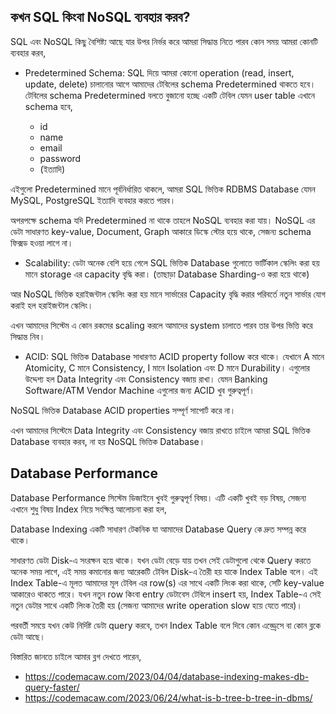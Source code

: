 ## কখন SQL কিংবা NoSQL ব্যবহার করব?

SQL এবং NoSQL কিছু বৈশিষ্ট্য আছে যার উপর নির্ভর করে আমরা সিদ্ধান্ত নিতে পারব কোন সময় আমরা কোনটি ব্যবহার করব,

- Predetermined Schema: SQL দিয়ে আমরা কোনো operation (read, insert, update, delete) চালানোর আগে আমাদের টেবিলের schema Predetermined থাকতে হবে। টেবিলের schema Predetermined বলতে বুজানো হচ্ছে একটি টেবিল যেমন user table এখানে schema হবে,

  - id
  - name
  - email
  - password
  - (ইত্যাদি)

এইগুলো Predetermined মানে পূর্বনির্ধারিত থাকলে, আমরা SQL ভিত্তিক RDBMS Database যেমন MySQL, PostgreSQL ইত্যাদি ব্যবহার করতে পারব।

অপরপক্ষে schema যদি Predetermined না থাকে তাহলে NoSQL ব্যবহার করা যায়। NoSQL এর ডেটা সাধারণত key-value, Document, Graph আকারে ডিস্কে স্টোর হয়ে থাকে, সেজন্য schema ফিক্সড হওয়া লাগে না।

- Scalability: ডেটা অনেক বেশি হয়ে গেলে SQL ভিত্তিক Database গুলোতে ভার্টিকাল স্কেলিং করা হয় মানে storage এর capacity বৃদ্ধি করা। (তাছাড়া Database Sharding-ও করা হয়ে থাকে)

আর NoSQL ভিত্তিক হরাইজন্টাল স্কেলিং করা হয় মানে সার্ভারের Capacity বৃদ্ধি করার পরিবর্তে নতুন সার্ভার যোগ করাই হল হরাইজন্টাল স্কেলিং।

এখন আমাদের সিস্টেম এ কোন রকমের scaling করলে আমাদের system চালাতে পারব তার উপর ভিত্তি করে সিদ্ধান্ত নিব।

- ACID: SQL ভিত্তিক Database সাধারণত ACID property follow করে থাকে। যেখানে A মানে Atomicity, C মানে Consistency, I মানে Isolation এবং D মানে Durability। এগুলোর উদ্দেশ্য হল Data Integrity এবং Consistency বজায় রাখা। যেমন Banking Software/ATM Vendor Machine এগুলোর জন্য ACID খুব গুরুত্বপূর্ণ।

NoSQL ভিত্তিক Database ACID properties সম্পূর্ণ সাপোর্ট করে না।

এখন আমাদের সিস্টেমে Data Integrity এবং Consistency বজায় রাখতে চাইলে আমরা SQL ভিত্তিক Database ব্যবহার করব, না হয় NoSQL ভিত্তিক Database।

## Database Performance

Database Performance সিস্টেম ডিজাইনে খুবই গুরুত্বপূর্ণ বিষয়। এটি একটি খুবই বড় বিষয়, সেজন্য এখানে শুধু বিষয় Index নিয়ে সংক্ষিপ্ত আলোচনা করা হল,

Database Indexing একটি সাধারণ টেকনিক যা আমাদের Database Query কে দ্রুত সম্পন্ন করে থাকে।

সাধারণত ডেটা Disk-এ সংরক্ষন হয়ে থাকে। যখন ডেটা বেড়ে যায় তখন সেই ডেটাগুলো থেকে Query করতে অনেক সময় লাগে, এই সময় কমানোর জন্য আরেকটি টেবিল Disk-এ তৈরী হয় যাকে Index Table বলে। এই Index Table-এ মূলত আমাদের মূল টেবিল এর row(s) এর সাথে একটি লিংক করা থাকে, সেটি key-value আকারেও থাকতে পারে। যখন নতুন row কিংবা entry ডেটাবেস টেবিলে insert হয়, Index Table-এ সেই নতুন ডেটার সাথে একটি লিংক তৈরী হয় (সেজন্য আমাদের write operation slow হয়ে যেতে পারে)।

পরবর্তী সময়ে যখন কেউ নির্দিষ্ট ডেটা query করবে, তখন Index Table বলে দিবে কোন এড্ড্রেসে বা কোন ব্লকে ডেটা আছে।

বিস্তারিত জানতে চাইলে আমার ব্লগ দেখতে পারেন,

- https://codemacaw.com/2023/04/04/database-indexing-makes-db-query-faster/
- https://codemacaw.com/2023/06/24/what-is-b-tree-b-tree-in-dbms/

